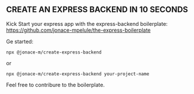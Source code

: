 ﻿## CREATE AN EXPRESS BACKEND IN 10 SECONDS
Kick Start your express app with the express-backend boilerplate: https://github.com/jonace-mpelule/the-express-boilerplate

Ge started:

    npx @jonace-m/create-express-backend

 or
 

    npx @jonace-m/create-express-backend your-project-name


Feel free to contribure to the boilerplate.
